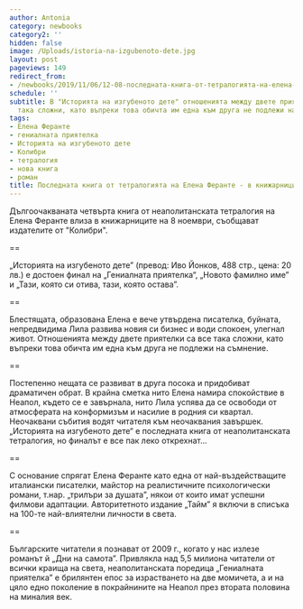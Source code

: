 ```yaml
---
author: Antonia
category: newbooks
category2: ''
hidden: false
image: /Uploads/istoria-na-izgubenoto-dete.jpg
layout: post
pageviews: 149
redirect_from:
- /newbooks/2019/11/06/12-08-последната-книга-от-тетралогията-на-елена-феранте-в-книжарниците-от-8-ноември
schedule: ''
subtitle: В "Историята на изгубеното дете" отношенията между двете приятелки са все
  така сложни, като въпреки това обичта им една към друга не подлежи на съмнение
tags:
- Елена Феранте
- гениалната приятелка
- Историята на изгубеното дете
- Колибри
- тетралогия
- нова книга
- роман
title: Последната книга от тетралогията на Елена Феранте - в книжарниците от 8 ноември
---
```


Дългоочакваната четвърта книга от неаполитанската тетралогия на Елена Феранте влиза в книжарниците на 8 ноември, съобщават издателите от "Колибри".

\==

„Историята на изгубеното дете” (превод: Иво Йонков, 488 стр., цена: 20 лв.) е достоен финал на „Гениалната приятелка“, „Новото фамилно име” и „Тази, която си отива, тази, която остава”. 

\==

Блестящата, образована Елена е вече утвърдена писателка, буйната, непредвидима Лила развива новия си бизнес и води спокоен, улегнал живот. Отношенията между двете приятелки са все така сложни, като въпреки това обичта им една към друга не подлежи на съмнение. 

\==

Постепенно нещата се развиват в друга посока и придобиват драматичен обрат. В крайна сметка нито Елена намира спокойствие в Неапол, където се е завърнала, нито Лила успява да се освободи от атмосферата на конформизъм и насилие в родния си квартал. Неочаквани събития водят читателя към неочаквания завършек. „Историята на изгубеното дете“ е последната книга от неаполитанската тетралогия, но финалът е все пак леко открехнат...

\==

С основание спрягат Елена Феранте като една от най-въздействащите италиански писателки, майстор на реалистичните психологически романи, т.нар. „трилъри за душата”, някои от които имат успешни филмови адаптации. Авторитетното издание „Тайм” я включи в списъка на 100-те най-влиятелни личности в света. 

\==

Българските читатели я познават от 2009 г., когато у нас излезе романът й „Дни на самота”. Привлякла над 5,5 милиона читатели от всички краища на света, неаполитанската поредица „Гениалната приятелка” е брилянтен епос за израстването на две момичета, а и на цяло едно поколение в покрайнините на Неапол през втората половина на миналия век.
